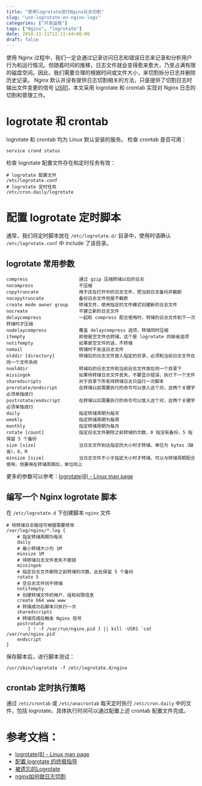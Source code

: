 ```yaml
---
title: "使用logrotate进行Nginx日志切割"
slug: "use-logrotate-on-nginx-logs"
categories: ["开发运维"]
tags: ["Nginx", "logrotate"]
date: 2018-11-11T12:11:44+08:00
draft: false
---
```



使用 Nginx 过程中，我们一定会通过记录访问日志和错误日志来记录和分析用户行为和运行情况。但随着时间的推移，日志文件就会变得愈来愈大，乃至占满有限的磁盘空间。因此，我们需要合理的根据时间或文件大小，来切割拆分日志并删除历史记录。
Nginx 默认并没有提供日志切割相关的方法，只是提供了切割日志时输出文件变更的信号 [USR1](https://www.nginx.com/resources/wiki/start/topics/examples/logrotation/)，本文采用 logrotate 和 crontab 实现对 Nginx 日志的切割和管理工作。

# logrotate 和 crontab

logrotate 和 crontab 均为 Linux 默认安装的服务。
检查 crontab 是否可用：
```
service crond status
```
检查 logrotate 配置文件存在和定时任务有效：
```
# logrotate 配置文件
/etc/logrotate.conf
# logrotate 定时任务
/etc/cron.daily/logrotate
```

# 配置 logrotate 定时脚本

通常，我们将定时脚本放在 ``` /etc/logrotate.d/ ``` 目录中，使用时请确认 ```/etc/logrotate.conf``` 中 include 了该目录。

## logrotate 常用参数

```
compress                   通过 gzip 压缩转储以后的日志
nocompress                 不压缩
copytruncate               用于还在打开中的日志文件，把当前日志备份并截断
nocopytruncate             备份日志文件但是不截断
create mode owner group    转储文件，使用指定的文件模式创建新的日志文件
nocreate                   不建立新的日志文件
delaycompress              一起和 compress 配合使用时，转储的日志文件到下一次转储时才压缩
nodelaycompress            覆盖 delaycompress 选项，转储同时压缩
ifempty                    即使是空文件也转储，这个是 logrotate 的缺省选项
notifempty                 如果是空文件的话，不转储
nomail                     转储时不发送日志文件
olddir [directory]         转储后的日志文件放入指定的目录，必须和当前日志文件在同一个文件系统
noolddir                   转储后的日志文件和当前日志文件放在同一个目录下
missingok                  如果待转储日志文件丢失，不要显示错误，执行下一个文件
sharedscripts              对于目录下所有待转储日志只运行一次脚本
prerotate/endscript        在转储以前需要执行的命令可以放入这个对，这两个关键字必须单独成行
postrotate/endscript       在转储以后需要执行的命令可以放入这个对，这两个关键字必须单独成行
daily                      指定转储周期为每天
weekly                     指定转储周期为每周
monthly                    指定转储周期为每月
rotate [count]             指定日志文件删除之前转储的次数，0 指没有备份，5 指保留 5 个备份
size [size]                当日志文件到达指定的大小时才转储，单位为 bytes（缺省），K，M
minsize [size]             当日志文件不小于指定大小时才转储，可以与转储周期配合使用，但要用在转储周期后，单位同上
```
更多的参数可以参考：[logrotate(8) - Linux man page](https://linux.die.net/man/8/logrotate)

## 编写一个 Nginx logrotate 脚本

在 ```/etc/logrotate.d``` 下创建脚本 ```nginx``` 文件
```
# 待转储日志路径可根据需要修改
/var/log/nginx/*.log {
    # 指定转储周期为每天
    daily
    # 最小转储大小为 1M
    minsize 1M
    # 待转储日志文件丢失不报错
    missingok
    # 指定日志文件删除之前转储的次数，此处保留 5 个备份
    rotate 5
    # 空日志文件则不转储
    notifempty
    # 创建转储文件的用户、组和权限信息
    create 664 www www
    # 转储成功后脚本只执行一次
    sharedscripts
    # 转储完成后触发 Nginx 信号
    postrotate
        [ ! -f /var/run/nginx.pid ] || kill -USR1 `cat /var/run/nginx.pid`
    endscript
}
```
保存脚本后，进行脚本测试：
```
/usr/sbin/logrotate -f /etc/logrotate.d/nginx
```

## crontab 定时执行策略

通过 ```/etc/crontab``` 或 ```/etc/anacrontab``` 每天定时执行 ```/etc/cron.daily``` 中的文件，包括 logrotate，具体执行时间可以通过配置上述 crontab 配置文件完成。

# 参考文档：

* [logrotate(8) - Linux man page](https://linux.die.net/man/8/logrotate)
* [配置 logrotate 的终极指导](https://linux.cn/article-8227-1.html)
* [被遗忘的Logrotate](https://huoding.com/2013/04/21/246)
* [nginx如何做日志切割](https://segmentfault.com/q/1010000000120419)


